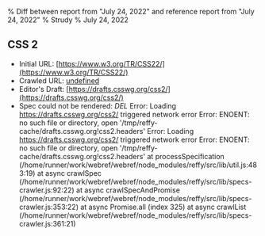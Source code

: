 % Diff between report from "July 24, 2022" and reference report from "July 24, 2022"
% Strudy
% July 24, 2022

## CSS 2

- Initial URL: [https://www.w3.org/TR/CSS22/](https://www.w3.org/TR/CSS22/)
- Crawled URL: [undefined](undefined)
- Editor's Draft: [https://drafts.csswg.org/css2/](https://drafts.csswg.org/css2/)
- Spec could not be rendered: *DEL* Error: Loading https://drafts.csswg.org/css2/ triggered network error Error: ENOENT: no such file or directory, open '/tmp/reffy-cache/drafts.csswg.org!css2.headers' Error: Loading https://drafts.csswg.org/css2/ triggered network error Error: ENOENT: no such file or directory, open '/tmp/reffy-cache/drafts.csswg.org!css2.headers'
    at processSpecification (/home/runner/work/webref/webref/node_modules/reffy/src/lib/util.js:483:19)
    at async crawlSpec (/home/runner/work/webref/webref/node_modules/reffy/src/lib/specs-crawler.js:92:22)
    at async crawlSpecAndPromise (/home/runner/work/webref/webref/node_modules/reffy/src/lib/specs-crawler.js:353:22)
    at async Promise.all (index 325)
    at async crawlList (/home/runner/work/webref/webref/node_modules/reffy/src/lib/specs-crawler.js:361:21)



